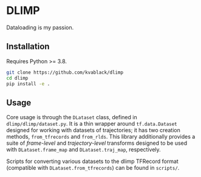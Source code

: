 # DLIMP

Dataloading is my passion.

## Installation
Requires Python >= 3.8.
```bash
git clone https://github.com/kvablack/dlimp
cd dlimp
pip install -e .
```

## Usage
Core usage is through the `DLataset` class, defined in `dlimp/dlimp/dataset.py`. It is a thin wrapper around `tf.data.Dataset` designed for working with datasets of trajectories; it has two creation methods, `from_tfrecords` and `from_rlds`. This library additionally provides a suite of *frame-level* and *trajectory-level* transforms designed to be used with `DLataset.frame_map` and `DLataset.traj_map`, respectively.

Scripts for converting various datasets to the dlimp TFRecord format (compatible with `DLataset.from_tfrecords`) can be found in `scripts/`.
